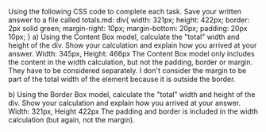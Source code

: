 Using the following CSS code to complete each task. Save your written answer to a file called totals.md:
div{
    width: 321px;
    height:  422px;
    border: 2px solid green;
    margin-right: 10px;
    margin-bottom: 20px;
    padding:  20px 10px;
}
a) Using the Content Box model, calculate the "total" width and height of the div. Show your calculation and explain how you arrived at your answer.
Width: 345px, Height: 466px
The Content Box model only includes the content in the width calculation, but not the padding, border or margin. They have to be considered separately.  I don't consider the margin to be part of the total width of the element because it is outside the border.

b) Using the Border Box model, calculate the "total" width and height of the div. Show your calculation and explain how you arrived at your answer.
Width: 321px, Height 422px
The padding and border is included in the width calculation (but again, not the margin).
